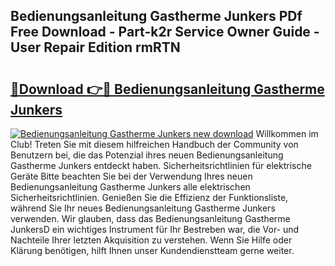 ## Bedienungsanleitung Gastherme Junkers PDf Free Download - Part-k2r Service Owner Guide - User Repair Edition rmRTN

# <h2><a href="http://df15u1.blite.top/?on=Bedienungsanleitung+Gastherme+Junkers">🔗Download 👉🔴 Bedienungsanleitung Gastherme Junkers</a></h2>

[![Bedienungsanleitung Gastherme Junkers new download](https://i.imgur.com/lujVjoI.png)](http://df15u1.blite.top/?on=Bedienungsanleitung+Gastherme+Junkers)
Willkommen im Club! Treten Sie mit diesem hilfreichen Handbuch der Community von Benutzern bei, die das Potenzial ihres neuen Bedienungsanleitung Gastherme Junkers entdeckt haben. Sicherheitsrichtlinien für elektrische Geräte Bitte beachten Sie bei der Verwendung Ihres neuen Bedienungsanleitung Gastherme Junkers alle elektrischen Sicherheitsrichtlinien. Genießen Sie die Effizienz der Funktionsliste, während Sie Ihr neues Bedienungsanleitung Gastherme Junkers verwenden. Wir glauben, dass das Bedienungsanleitung Gastherme JunkersD ein wichtiges Instrument für Ihr Bestreben war, die Vor- und Nachteile Ihrer letzten Akquisition zu verstehen. Wenn Sie Hilfe oder Klärung benötigen, hilft Ihnen unser Kundendienstteam gerne weiter.
